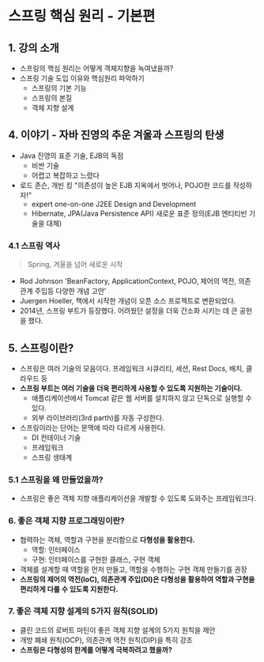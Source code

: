 # 스프링 핵심 원리 - 기본편

## 1. 강의 소개

- 스프링의 핵심 원리는 어떻게 객체지향을 녹여냈을까?
- 스프링 기술 도입 이유와 핵심원리 파악하기
    - 스프링의 기본 기능
    - 스프링의 본질
    - 객체 지향 설계

## 4. 이야기 - 자바 진영의 추운 겨울과 스프링의 탄생

- Java 진영의 표준 기술, EJB의 독점
    - 비싼 기술
    - 어렵고 복잡하고 느렸다
- 로드 존슨, 개빈 킹 "의존성이 높은 EJB 지옥에서 벗어나, POJO한 코드를 작성하자!"
    - expert one-on-one J2EE Design and Development
    - Hibernate, JPA(Java Persistence API) 새로운 표준 정의(EJB 엔티티빈 기술을 대체)

### 4.1 스프링 역사

> Spring, 겨울을 넘어 새로운 시작

- Rod Johnson 'BeanFactory, ApplicationContext, POJO, 제어의 역전, 의존관계 주입등 다양한 개념 고안'
- Juergen Hoeller, 책에서 시작한 개념이 오픈 소스 프로젝트로 변환되었다.
- 2014년, 스프링 부트가 등장했다. 어려웠던 설정을 더욱 간소화 시키는 데 큰 공헌을 했다.

## 5. 스프링이란?

- 스프링은 여러 기술의 모음이다. 프레임워크 시큐리티, 세션, Rest Docs, 배치, 클라우드 등
- **스프링 부트는 여러 기술을 더욱 편리하게 사용할 수 있도록 지원하는 기술이다.**
    - 애플리케이션에서 Tomcat 같은 웹 서버를 설치하지 않고 단독으로 실행할 수 있다.
    - 외부 라이브러리(3rd parth)를 자동 구성한다.
- 스프링이라는 단어는 문맥에 따라 다르게 사용한다.
    - DI 컨테이너 기술
    - 프레임워크
    - 스프링 생태계

### 5.1 스프링을 왜 만들었을까?

- 스프링은 좋은 객체 지향 애플리케이션을 개발할 수 있도록 도와주는 프레임워크다.

### 6. 좋은 객체 지향 프로그래밍이란?

- 협력하는 객체, 역할과 구현을 분리함으로 **다형성을 활용한다.**
  - 역할: 인터페이스
  - 구현: 인터페이스를 구현한 클래스, 구현 객체
- 객체를 설계할 때 역할을 먼저 만들고, 역할을 수행하는 구현 객체 만들기를 권장
- **스프링의 제어의 역전(IoC), 의존관계 주입(DI)은 다형성을 활용하여 역할과 구현을 편리하게 다룰 수 있도록 지원한다.**

### 7. 좋은 객체 지향 설계의 5가지 원칙(SOLID)

- 클린 코드의 로버트 마틴이 좋은 객체 지향 설계의 5가지 원칙을 제안
- 개방 폐쇄 원칙(OCP), 의존관계 역전 원칙(DIP)을 특히 강조
- **스프링은 다형성의 한계를 어떻게 극복하려고 했을까?**
